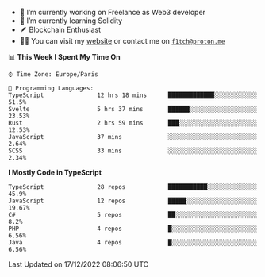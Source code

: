 - 🔭 I’m currently working on Freelance as Web3 developer
- 🌱 I’m currently learning Solidity
- 🪶 Blockchain Enthusiast
- 👨‍💻 You can visit my [website](https://f1tch.xyz) or contact me on [`f1tch@proton.me`](mailto:f1tch@proton.me)

<!--START_SECTION:waka-->
📊 **This Week I Spent My Time On** 

```text
⌚︎ Time Zone: Europe/Paris

💬 Programming Languages: 
TypeScript               12 hrs 18 mins      █████████████░░░░░░░░░░░░   51.5% 
Svelte                   5 hrs 37 mins       ██████░░░░░░░░░░░░░░░░░░░   23.53% 
Rust                     2 hrs 59 mins       ███░░░░░░░░░░░░░░░░░░░░░░   12.53% 
JavaScript               37 mins             ░░░░░░░░░░░░░░░░░░░░░░░░░   2.64% 
SCSS                     33 mins             ░░░░░░░░░░░░░░░░░░░░░░░░░   2.34%

```

**I Mostly Code in TypeScript** 

```text
TypeScript               28 repos            ███████████░░░░░░░░░░░░░░   45.9% 
JavaScript               12 repos            █████░░░░░░░░░░░░░░░░░░░░   19.67% 
C#                       5 repos             ██░░░░░░░░░░░░░░░░░░░░░░░   8.2% 
PHP                      4 repos             █░░░░░░░░░░░░░░░░░░░░░░░░   6.56% 
Java                     4 repos             █░░░░░░░░░░░░░░░░░░░░░░░░   6.56%

```



 Last Updated on 17/12/2022 08:06:50 UTC
<!--END_SECTION:waka-->
